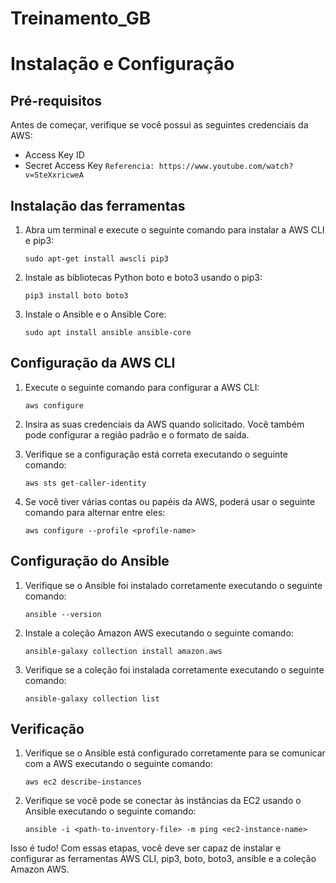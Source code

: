 # Treinamento_GB
# Instalação e Configuração

## Pré-requisitos

Antes de começar, verifique se você possui as seguintes credenciais da AWS:
- Access Key ID
- Secret Access Key
`Referencia: https://www.youtube.com/watch?v=SteXxricweA`
## Instalação das ferramentas

1. Abra um terminal e execute o seguinte comando para instalar a AWS CLI e pip3:

    `sudo apt-get install awscli pip3`
        
2. Instale as bibliotecas Python boto e boto3 usando o pip3:
 
    `pip3 install boto boto3`

3. Instale o Ansible e o Ansible Core:

    `sudo apt install ansible ansible-core`

## Configuração da AWS CLI

1. Execute o seguinte comando para configurar a AWS CLI:

    `aws configure`

2. Insira as suas credenciais da AWS quando solicitado. Você também pode configurar a região padrão e o formato de saída.
3. Verifique se a configuração está correta executando o seguinte comando:

     `aws sts get-caller-identity`

4. Se você tiver várias contas ou papéis da AWS, poderá usar o seguinte comando para alternar entre eles:

    `aws configure --profile <profile-name>`

## Configuração do Ansible

1. Verifique se o Ansible foi instalado corretamente executando o seguinte comando:

    `ansible --version`

2. Instale a coleção Amazon AWS executando o seguinte comando:

    `ansible-galaxy collection install amazon.aws`

3. Verifique se a coleção foi instalada corretamente executando o seguinte comando:

    `ansible-galaxy collection list`

## Verificação

1. Verifique se o Ansible está configurado corretamente para se comunicar com a AWS executando o seguinte comando:

    `aws ec2 describe-instances`

2. Verifique se você pode se conectar às instâncias da EC2 usando o Ansible executando o seguinte comando:
 
    `ansible -i <path-to-inventory-file> -m ping <ec2-instance-name>`

Isso é tudo! Com essas etapas, você deve ser capaz de instalar e configurar as ferramentas AWS CLI, pip3, boto, boto3, ansible e a coleção Amazon AWS.
